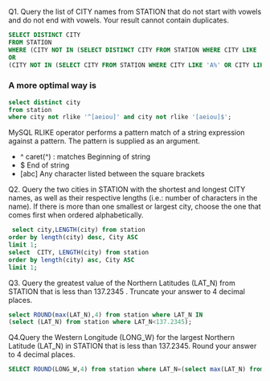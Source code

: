 Q1. Query the list of CITY names from STATION that do not start with vowels and do not end with vowels. Your result cannot contain duplicates.

```SQL
SELECT DISTINCT CITY 
FROM STATION 
WHERE (CITY NOT IN (SELECT DISTINCT CITY FROM STATION WHERE CITY LIKE '%a' OR CITY LIKE '%e' OR CITY LIKE '%i' OR CITY LIKE '%o' OR CITY LIKE '%u'))
OR 
(CITY NOT IN (SELECT CITY FROM STATION WHERE CITY LIKE 'A%' OR CITY LIKE 'E%' OR CITY LIKE 'I%' OR CITY LIKE 'O%' OR CITY LIKE 'U%'));
```
### A more optimal way is 

```SQL
select distinct city 
from station 
where city not rlike '^[aeiou]' and city not rlike '[aeiou]$';
```
MySQL RLIKE operator performs a pattern match of a string expression against a pattern. The pattern is supplied as an argument.
* ^	caret(^) : matches Beginning of string
* $	End of string
* [abc]	Any character listed between the square brackets

Q2. Query the two cities in STATION with the shortest and longest CITY names, as well as their respective lengths (i.e.: number of characters in the name). If there is more than one smallest or largest city, choose the one that comes first when ordered alphabetically.

```SQL
 select city,LENGTH(city) from station 
order by length(city) desc, City ASC 
limit 1;
select  CITY, LENGTH(city) from station 
order by length(city) asc, City ASC
limit 1;
```
Q3. Query the greatest value of the Northern Latitudes (LAT_N) from STATION that is less than 137.2345 . Truncate your answer to 4  decimal places.
```SQL
select ROUND(max(LAT_N),4) from station where LAT_N IN
(select (LAT_N) from station where LAT_N<137.2345);
```
Q4.Query the Western Longitude (LONG_W) for the largest Northern Latitude (LAT_N) in STATION that is less than 137.2345. Round your answer to 4 decimal places.

```sql
SELECT ROUND(LONG_W,4) from station where LAT_N=(select max(LAT_N) from station where LAT_N <137.2345);
```
